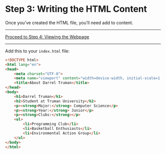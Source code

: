 # Step 3: Writing the HTML Content

Once you’ve created the HTML file, you’ll need add to content.

---

[Proceed to Step 4: Viewing the Webpage](viewing-the-webpage.md)

---

Add this to your `index.html` file:

```html
<!DOCTYPE html>
<html lang="en">
<head>
    <meta charset="UTF-8">
    <meta name="viewport" content="width=device-width, initial-scale=1.0">
    <title>About Darrel Truman</title>
</head>
<body>
    <h1>Darrel Truman</h1>
    <h2>Student at Truman University</h2>
    <p><strong>Major:</strong> Computer Science</p>
    <p><strong>Year:</strong> Junior</p>
    <p><strong>Clubs:</strong></p>
    <ul>
        <li>Programming Club</li>
        <li>Basketball Enthusiasts</li>
        <li>Environmental Action Group</li>
    </ul>
</body>
</html>
